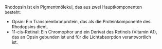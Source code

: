 Rhodopsin ist ein Pigmentmölekul, das aus zwei Hauptkomponenten besteht: 
- Opsin: Ein Transmembranprotein, das als die Proteinkomponente des Rhodopsins dient.
- 11-cis-Retinal: Ein Chromophor und ein Derivat des Retinols (Vitamin A1), das an Opsin gebunden ist und für die Lichtabsorption verantwortlich ist.